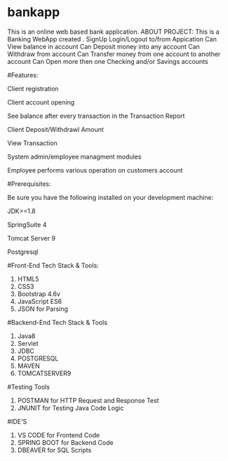 # bankapp
This is an online web based bank application.
ABOUT PROJECT: This is a Banking WebApp created . SignUp Login/Logout to/from Appication Can View balance in account Can Deposit money into any account Can Withdraw from account Can Transfer money from one account to another account Can Open more then one Checking and/or Savings accounts


#Features:

Client registration


Client account opening


See balance after every transaction in the Transaction Report



Client Deposit/Withdrawl Amount


View Transaction


System admin/employee managment modules


Employee performs various operation on customers account

#Prerequisites:

Be sure you have the following installed on your development machine:

JDK>=1.8


SpringSuite 4


Tomcat Server 9


Postgresql

#Front-End Tech Stack & Tools:
1. HTML5
2. CSS3
3. Bootstrap 4.6v
4. JavaScript ES6
5. JSON for Parsing

#Backend-End Tech Stack & Tools
1. Java8
2. Servlet
3. JDBC
4. POSTGRESQL
5. MAVEN
6. TOMCATSERVER9

#Testing Tools
1. POSTMAN for HTTP Request and Response Test
2. JNUNIT for Testing Java Code Logic

#IDE'S
1. VS CODE for Frontend Code
2. SPRING BOOT for Backend Code
3. DBEAVER for SQL Scripts
